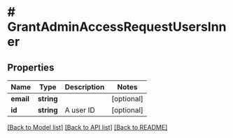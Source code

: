 # # GrantAdminAccessRequestUsersInner

## Properties

Name | Type | Description | Notes
------------ | ------------- | ------------- | -------------
**email** | **string** |  | [optional]
**id** | **string** | A user ID | [optional]

[[Back to Model list]](../../README.md#models) [[Back to API list]](../../README.md#endpoints) [[Back to README]](../../README.md)
